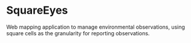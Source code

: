 SquareEyes
==========

Web mapping application to manage environmental observations, using square cells as the granularity for reporting observations.
